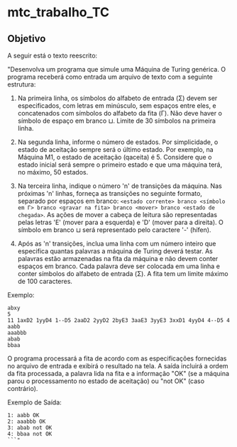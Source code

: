 # mtc_trabalho_TC
## Objetivo

A seguir está o texto reescrito:

"Desenvolva um programa que simule uma Máquina de Turing genérica. O programa receberá como entrada um arquivo de texto com a seguinte estrutura:

1. Na primeira linha, os símbolos do alfabeto de entrada (Σ) devem ser especificados, com letras em minúsculo, sem espaços entre eles, e concatenados com símbolos do alfabeto da fita (Γ). Não deve haver o símbolo de espaço em branco ⊔. Limite de 30 símbolos na primeira linha.

2. Na segunda linha, informe o número de estados. Por simplicidade, o estado de aceitação sempre será o último estado. Por exemplo, na Máquina M1, o estado de aceitação (qaceita) é 5. Considere que o estado inicial será sempre o primeiro estado e que uma máquina terá, no máximo, 50 estados.

3. Na terceira linha, indique o número 'n' de transições da máquina. Nas próximas 'n' linhas, forneça as transições no seguinte formato, separado por espaços em branco:
   `<estado corrente> branco <símbolo em Γ> branco <gravar na fita> branco <mover> branco <estado de chegada>`.
   As ações de mover a cabeça de leitura são representadas pelas letras 'E' (mover para a esquerda) e 'D' (mover para a direita). O símbolo em branco ⊔ será representado pelo caractere '-' (hífen).

4. Após as 'n' transições, inclua uma linha com um número inteiro que especifica quantas palavras a máquina de Turing deverá testar. As palavras estão armazenadas na fita da máquina e não devem conter espaços em branco. Cada palavra deve ser colocada em uma linha e conter símbolos do alfabeto de entrada (Σ). A fita tem um limite máximo de 100 caracteres.

Exemplo:
```
abxy
5
11 1axD2 1yyD4 1--D5 2aaD2 2yyD2 2byE3 3aaE3 3yyE3 3xxD1 4yyD4 4--D5 4
aabb
aaabbb
abab
bbaa
```

O programa processará a fita de acordo com as especificações fornecidas no arquivo de entrada e exibirá o resultado na tela. A saída incluirá a ordem da fita processada, a palavra lida na fita e a informação "OK" (se a máquina parou o processamento no estado de aceitação) ou "not OK" (caso contrário).

Exemplo de Saída:
```
1: aabb OK
2: aaabbb OK
3: abab not OK
4: bbaa not OK
```"
